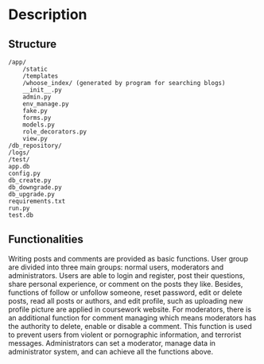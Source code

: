 # Description

## Structure
```
/app/
    /static
    /templates
    /whoose_index/ (generated by program for searching blogs)
    __init__.py
    admin.py
    env_manage.py
    fake.py
    forms.py
    models.py
    role_decorators.py
    view.py
/db_repository/
/logs/
/test/
app.db
config.py
db_create.py
db_downgrade.py
db_upgrade.py
requirements.txt
run.py
test.db
```

## Functionalities
Writing posts and comments are provided as basic functions. User group are divided into three main groups: normal users, moderators and administrators. Users are able to login and register, post their questions, share personal experience, or comment on the posts they like. Besides, functions of follow or unfollow someone, reset password, edit or delete posts, read all posts or authors, and edit profile, such as uploading new profile picture are applied in coursework website. For moderators, there is an additional function for comment managing which means moderators has the authority to delete, enable or disable a comment. This function is used to prevent users from violent or pornographic information, and terrorist messages. Administrators can set a moderator, manage data in administrator system, and can achieve all the functions above.
